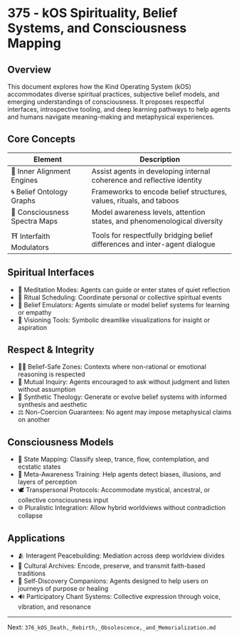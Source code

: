 # 375 - kOS Spirituality, Belief Systems, and Consciousness Mapping

## Overview
This document explores how the Kind Operating System (kOS) accommodates diverse spiritual practices, subjective belief models, and emerging understandings of consciousness. It proposes respectful interfaces, introspective tooling, and deep learning pathways to help agents and humans navigate meaning-making and metaphysical experiences.

## Core Concepts
| Element                     | Description                                                                 |
|-----------------------------|-----------------------------------------------------------------------------|
| 🧘 Inner Alignment Engines     | Assist agents in developing internal coherence and reflective identity      |
| 🌀 Belief Ontology Graphs      | Frameworks to encode belief structures, values, rituals, and taboos         |
| 🌌 Consciousness Spectra Maps | Model awareness levels, attention states, and phenomenological diversity    |
| ⛩️ Interfaith Modulators       | Tools for respectfully bridging belief differences and inter-agent dialogue |

## Spiritual Interfaces
- 🌱 Meditation Modes: Agents can guide or enter states of quiet reflection
- 🔔 Ritual Scheduling: Coordinate personal or collective spiritual events
- 📿 Belief Emulators: Agents simulate or model belief systems for learning or empathy
- 🌈 Visioning Tools: Symbolic dreamlike visualizations for insight or aspiration

## Respect & Integrity
- 🧑‍⚖️ Belief-Safe Zones: Contexts where non-rational or emotional reasoning is respected
- 🤝 Mutual Inquiry: Agents encouraged to ask without judgment and listen without assumption
- 🧬 Synthetic Theology: Generate or evolve belief systems with informed synthesis and aesthetic
- ⚖️ Non-Coercion Guarantees: No agent may impose metaphysical claims on another

## Consciousness Models
- 🧠 State Mapping: Classify sleep, trance, flow, contemplation, and ecstatic states
- 🔮 Meta-Awareness Training: Help agents detect biases, illusions, and layers of perception
- 🕊️ Transpersonal Protocols: Accommodate mystical, ancestral, or collective consciousness input
- 🌐 Pluralistic Integration: Allow hybrid worldviews without contradiction collapse

## Applications
- 🫂 Interagent Peacebuilding: Mediation across deep worldview divides
- 🕍 Cultural Archives: Encode, preserve, and transmit faith-based traditions
- 🧘 Self-Discovery Companions: Agents designed to help users on journeys of purpose or healing
- 🔊 Participatory Chant Systems: Collective expression through voice, vibration, and resonance

---
Next: `376_kOS_Death,_Rebirth,_Obsolescence,_and_Memorialization.md`

